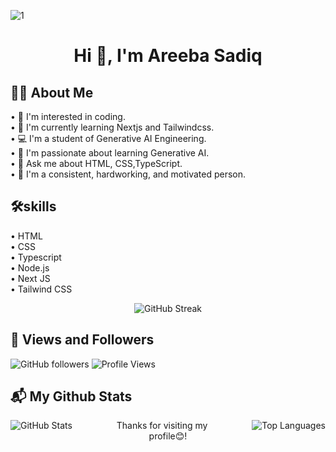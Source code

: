![1](https://github.com/user-attachments/assets/21540c3b-810c-442e-b2cd-6cb5a032d2a0)

<h1 align="center">Hi 👋, I'm Areeba Sadiq</h1>

## 🙋‍♀️ About Me
  • 🌈 I'm interested in coding.<br>
  • 📗 I'm currently learning Nextjs and Tailwindcss.<br>
  • 💻 I'm a student of Generative AI Engineering.<br>
  • 🌟 I'm passionate about learning Generative AI.<br>
  • 📜 Ask me about HTML, CSS,TypeScript.<br>
  • 🚀 I'm a consistent, hardworking, and motivated person.<br>


## 🛠️skills
• HTML<br>
• CSS<br>
• Typescript<br>
• Node.js<br>
• Next JS <br>
• Tailwind CSS


<div align="center">
  <img src="https://github-readme-streak-stats.herokuapp.com/?user=AreebaSadiq23&theme=radical" alt="GitHub Streak"/>
</div>

## 👥 Views and Followers
![GitHub followers](https://img.shields.io/github/followers/AreebaSadiq23?style=social)
![Profile Views](https://komarev.com/ghpvc/?username=AreebaSadiq23&color=blue)



## 📬 My Github Stats 
<div>
  <img src="https://github-readme-stats.vercel.app/api?username=AreebaSadiq23&show_icons=true&theme=radical" alt="GitHub Stats" style="float: left; margin-right: 50px;"/>
  <img src="https://github-readme-stats.vercel.app/api/top-langs/?username=AreebaSadiq23&layout=compact&theme=radical" alt="Top Languages" style="float: right; margin-left: 50px;" />
</div>




<p align="center" style="font-size: "30px"; color: #000;" margin-top="60px">Thanks for visiting my profile😊!</p>








<!-- Rest of your README content -->

